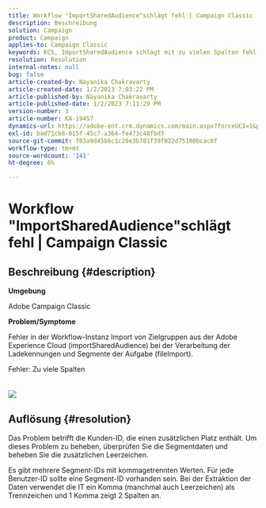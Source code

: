 ```yaml
---
title: Workflow "ImportSharedAudience"schlägt fehl | Campaign Classic
description: Beschreibung
solution: Campaign
product: Campaign
applies-to: Campaign Classic
keywords: KCS, ImportSharedAudience schlägt mit zu vielen Spalten fehl.
resolution: Resolution
internal-notes: null
bug: false
article-created-by: Nayanika Chakravarty
article-created-date: 1/2/2023 7:03:22 PM
article-published-by: Nayanika Chakravarty
article-published-date: 1/2/2023 7:11:29 PM
version-number: 3
article-number: KA-19457
dynamics-url: https://adobe-ent.crm.dynamics.com/main.aspx?forceUCI=1&pagetype=entityrecord&etn=knowledgearticle&id=082c481f-d08a-ed11-81ac-6045bd006c82
exl-id: bad71cb8-015f-45c7-a364-fe473c48fbd3
source-git-commit: f03a9d45b6c1c28e3b701f39f022d75180bcac0f
workflow-type: tm+mt
source-wordcount: '141'
ht-degree: 6%

---
```


# Workflow &quot;ImportSharedAudience&quot;schlägt fehl | Campaign Classic

## Beschreibung {#description}


<b>Umgebung</b>

Adobe Campaign Classic

<b>Problem/Symptome</b>

Fehler in der Workflow-Instanz Import von Zielgruppen aus der Adobe Experience Cloud (importSharedAudience) bei der Verarbeitung der Ladekennungen und Segmente der Aufgabe (fileImport).

Fehler: Zu viele Spalten
<br> <br><br>![](https://adobe.sharepoint.com/sites/D365EntAttachments/account/604485c9-a5ed-e811-a94a-000d3a34e4b0/incident/E-000185882/Fileimport%20Error.png)

## Auflösung {#resolution}


Das Problem betrifft die Kunden-ID, die einen zusätzlichen Platz enthält. Um dieses Problem zu beheben, überprüfen Sie die Segmentdaten und beheben Sie die zusätzlichen Leerzeichen.

Es gibt mehrere Segment-IDs mit kommagetrennten Werten. Für jede Benutzer-ID sollte eine Segment-ID vorhanden sein. Bei der Extraktion der Daten verwendet die IT ein Komma (manchmal auch Leerzeichen) als Trennzeichen und 1 Komma zeigt 2 Spalten an.
